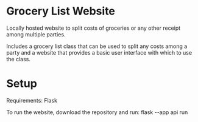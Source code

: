 # Grocery List Website
Locally hosted website to split costs of groceries or any other receipt among multiple parties.

Includes a grocery list class that can be used to split any costs among a party and a website that provides a basic user interface with which to use the class.

# Setup

Requirements:
Flask

To run the website, download the repository and run: flask --app api run
